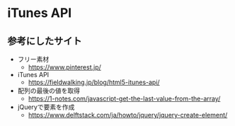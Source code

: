 # iTunes API

##

##

## 参考にしたサイト
- フリー素材
  - https://www.pinterest.jp/
- iTunes API
  - https://fieldwalking.jp/blog/html5-itunes-api/
- 配列の最後の値を取得
  - https://1-notes.com/javascript-get-the-last-value-from-the-array/
- jQueryで要素を作成
  - https://www.delftstack.com/ja/howto/jquery/jquery-create-element/